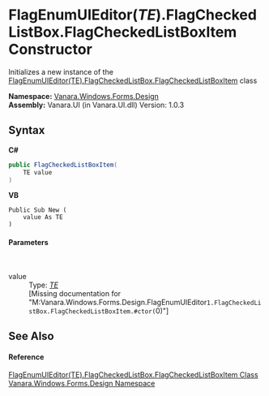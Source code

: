 # FlagEnumUIEditor(*TE*).FlagCheckedListBox.FlagCheckedListBoxItem Constructor 
 

Initializes a new instance of the <a href="611a97a0-f4bd-ac23-d7c1-0b18bedde871">FlagEnumUIEditor(TE).FlagCheckedListBox.FlagCheckedListBoxItem</a> class

**Namespace:**&nbsp;<a href="47183544-7c44-c1e2-cf57-c68e49a55933">Vanara.Windows.Forms.Design</a><br />**Assembly:**&nbsp;Vanara.UI (in Vanara.UI.dll) Version: 1.0.3

## Syntax

**C#**<br />
``` C#
public FlagCheckedListBoxItem(
	TE value
)
```

**VB**<br />
``` VB
Public Sub New ( 
	value As TE
)
```


#### Parameters
&nbsp;<dl><dt>value</dt><dd>Type: <a href="9c260323-9c97-6263-f5af-8e72a1582603">*TE*</a><br />\[Missing <param name="value"/> documentation for "M:Vanara.Windows.Forms.Design.FlagEnumUIEditor`1.FlagCheckedListBox.FlagCheckedListBoxItem.#ctor(`0)"\]</dd></dl>

## See Also


#### Reference
<a href="611a97a0-f4bd-ac23-d7c1-0b18bedde871">FlagEnumUIEditor(TE).FlagCheckedListBox.FlagCheckedListBoxItem Class</a><br /><a href="47183544-7c44-c1e2-cf57-c68e49a55933">Vanara.Windows.Forms.Design Namespace</a><br />